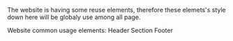The website is having some reuse elements, therefore these elemets's style down here will be globaly use among all page.

Website common usage elements:
    Header 
    Section
    Footer